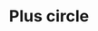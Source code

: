 ---
title: Plus circle
tags:
icon: plus-circle
svg: '<svg xmlns="http://www.w3.org/2000/svg" width="24" height="24" fill="none" viewBox="0 0 24 24" stroke-width="1.5" stroke-linecap="round" stroke-linejoin="round" stroke="currentColor"><circle cx="12" cy="12.5" r="9"/><path d="M15.5 12.5H12m0 0H8.5m3.5 0V9m0 3.5V16"/></svg>'
---